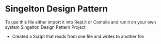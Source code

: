# Singelton Design Pattern
 To use this file either import it into Repl.it or Compile and run it on your own system
 Singelton Design Pattern Project
  - Created a Script that reads from one file and writes to another file
